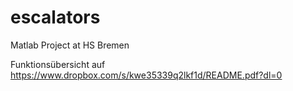 # escalators
Matlab Project at HS Bremen


Funktionsübersicht auf https://www.dropbox.com/s/kwe35339q2lkf1d/README.pdf?dl=0
